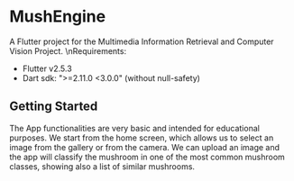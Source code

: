 # MushEngine

A Flutter project for the Multimedia Information Retrieval and Computer Vision Project.
\nRequirements:
- Flutter v2.5.3
- Dart sdk: ">=2.11.0 <3.0.0" (without null-safety)

## Getting Started

The App functionalities are very basic and intended for educational purposes.
We start from the home screen, which allows us to select an image from the gallery or from
the camera.
We can upload an image and the app will classify the mushroom in one of the most common mushroom classes, showing also a list of similar mushrooms.
